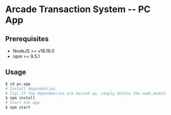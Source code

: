 # Arcade Transaction System -- PC App

## Prerequisites
- NodeJS >= v18.16.0
- npm >= 9.5.1

## Usage

```sh
$ cd pc-app
# Install dependencies
# Tip: If the dependencies are messed up, simply delete the node_module folder.
$ npm install
# Start the app.
$ npm start
```